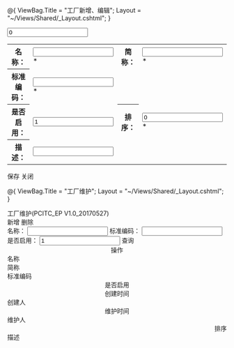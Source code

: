 
@{
    ViewBag.Title = "工厂新增、编辑";
    Layout = "~/Views/Shared/_Layout.cshtml";
}
<body>
    <div class="mini-toolbar">
        <form method="post" id="Form" class="important">
            <div class="mini-toolbar">
                <input id="FactoryId" name="FactoryId" value="0" class="mini-hidden" />
                <table id="edit">
                    <tr>
                        <th>名称：</th>
                        <td>
                            <input name="Name" id="Name" class="mini-textbox textboxWidth" required="true" vtype="maxLength:100" />
                            <span class="require">*</span>
                        </td>
                        <th>简称：</th>
                        <td>
                            <input name="Sname" id="Sname" class="mini-textbox textboxWidth" required="true" vtype="maxLength:100" />
                            <span class="require">*</span>
                        </td>
                    </tr>
                    <tr>                       
                        <th>标准编码：</th>
                        <td>
                            <input name="StdCode" id="StdCode" class="mini-textbox textboxWidth" required="true" vtype="maxLength:100" />
                            <span class="require">*</span>
                        </td>
                    </tr>
                    <tr>
                        <th>是否启用：</th>
                        <td>
                            <input name="InUse" id="InUse" class="mini-checkbox checkboxWidth" truevalue="1" falsevalue="0" value="1" />
                        </td>
                        <th>排序：</th>
                        <td>
                            <input name="SortNum" class="mini-spinner textboxWidth" value="0" minvalue="0" maxvalue="200000" required="true" />
                            <span class="require">*</span>
                        </td>
                    </tr>
                    <tr>
                        <th>描述：</th>
                        <td colspan="3">
                            <input name="Des" class="mini-textbox desTextboxWidth" vtype="maxLength:1000" />
                        </td>
                    </tr>
                </table>
                <div class="bottomButtonContainer">
                    <a class="mini-button bottomButtonSpan" id="btnSave" iconcls="icon-save" onclick="Save()">保存</a>
                    <a class="mini-button bottomButtonSpan" iconcls="icon-cancel" onclick="CloseWindow(false)">关闭</a>
                </div>
            </div>
        </form>
    </div>
</body>
<script type="text/javascript">
    mini.parse();
    var form = new mini.Form("Form");
    var factoryId, pageMode, url;
   //判断下拉列表是否为空
    function onComboValidation(e) {
        var items = this.findItems(e.value);
        if (!items || items.length == 0) {
            e.isValid = false;
            e.errorText = "不能为空";
        }
    }

    //编辑加载数据
    function SetData(data) {
        pageMode = data.PageMode;//1新增 2编辑
        factoryId = data.FactoryID;
        if (pageMode == PageModelEnum.Edit) {
            $.ajax({
                url: '@Url.Action("QuerySingleFactory")?now=' + Math.random(),
                data: { "factoryId": factoryId },
                cache: false,
                success: function (text) {
                    var codeText = mini.decode(text);
                    form.setData(codeText);
                    form.setChanged(false);
                    url = '@Url.Action("UpdateFactory")?now=' + Math.random();
                }
            });
        } else {
            mini.get("InUse").disable();
            url = '@Url.Action("AddFactory")?now=' + Math.random();
        }
    }

    //保存按钮操作
    function Save() {
        form.validate();
        if (form.isValid() == false) {
            return;
        }
        var data = form.getData();
        var json = mini.encode(data);
        mini.get('btnSave').setEnabled(false);
        $.ajax({
            url: url,
            type: "post",
            data: { data: json },
            cache: false,
            success: function (text) {
                mini.get('btnSave').setEnabled(true);
                alert(text.Message);
                CloseWindow(true);
            },
            error: function (text) {
                mini.get('btnSave').setEnabled(true);
                var textReult = mini.decode(text.responseText);
                alert(textReult.Message);
            }
        });
    }
</script>




@{
    ViewBag.Title = "工厂维护";
    Layout = "~/Views/Shared/_Layout.cshtml";
}

<body>
    <!--页头 及查询条件-->
    <div>
        <div class="mini-toolbar mes-toolbar">
            <span class="title-icon"></span>
            <label class="titleSpan">工厂维护(PCITC_EP V1.0_20170527)</label>
            <div class="topButtonContainer">
                <span class="mes-buttons">
                    <a class="mini-button buttonSpan" id="btnAdd" iconcls="icon-add" onclick="add()">新增</a>
                    <a class="mini-button buttonSpan" id="btnAllDel" iconcls="icon-no" onclick="delAll()">删除</a>
                </span>
            </div>
        </div>
    </div>
    <div id="SearchForm">
        <div class="mini-toolbar">
            <span class="spancontainer">
                名称：
                <input class="mini-textbox textboxWidth" id="SearchFactory" vtype="maxLength:100" />
            </span>
            <span class="spancontainer">
                标准编码：
                <input class="mini-textbox textboxWidth" id="SearchStdCode" vtype="maxLength:100" />
            </span>
            <span class="spancontainer">
                是否启用：
                <input id="SearchInUse" class="mini-combobox middleComboboxWidth" valuefield="Key" textfield="Value" value="1" required="true" onblur="checkComboboxblur('SearchInUse')" allowinput="true" valuefromselect="true" />
            </span>
            <span class="buttonSpancontainer"><a class="mini-button searchButtonSpan" iconcls="icon-search" id="btnQuery" onclick="search(0)">查询</a></span>
        </div>
    </div>
    <!--表格Grid-->
    <div class="mini-fit">
        <div id="FactoryGrid" class="mini-datagrid" onbeforeload="clearSelect" onloaderror="fail(e)" style="width: 100%; height: 100%" url="@Url.Action("QueryFactoryData")" idField="FactoryId" multiselect="true" showpager="false" pagesize="20" sortMode="client" >
            <div property="columns">
                <div type="checkcolumn"></div>
                <div name="action" headeralign="center" renderer="onActionRenderer" width="70" align="center">操作</div>
                <div field="Name" datatype="string" sorttype="chinese" headeralign="center" width="130" align="left" allowsort="true" autoescape="true">名称</div>
                <div field="Sname" datatype="string" sorttype="chinese" headeralign="center" width="130" align="left" allowsort="true" autoescape="true">简称</div>
                <div field="StdCode" datatype="string" sorttype="chinese" headeralign="center" width="130" align="left" allowsort="true" autoescape="true">标准编码 </div>
                <div field="InUseShow" datatype="string" sorttype="chinese" headeralign="center" width="70" align="center" allowsort="true" autoescape="true">是否启用</div>
                <div field="CrtDate" datatype="date" headeralign="center" dateformat="yyyy-MM-dd HH:mm:ss" width="130" align="center" allowsort="true" sorttype="date">创建时间</div>
                <div field="CrtUserName" datatype="string" sorttype="chinese" headeralign="center" width="70" align="left" allowsort="true" autoescape="true">创建人</div>
                <div field="MntDate" datatype="date" headeralign="center" dateformat="yyyy-MM-dd HH:mm:ss" width="130" align="center" allowsort="true" sorttype="date">维护时间</div>
                <div field="MntUserName" datatype="string" sorttype="chinese" headeralign="center" width="70" align="left" allowsort="true" autoescape="true">维护人</div>
                <div field="SortNum" datatype="int" headeralign="center" width="50" align="right" allowsort="true" sorttype="float">排序 </div>
                <div field="Des" datatype="string" sorttype="chinese" headeralign="center" width="180" align="left" allowsort="true" autoescape="true">描述 </div>
            </div>
        </div>
    </div>
</body>
<script type="text/javascript">
    mini.parse();
    var grid = mini.get("FactoryGrid");
    var form = new mini.Form("SearchForm");
    $(function () {
        //获取是否启用
        GetCombobox('SearchInUse', '@Url.Action("QueryInUse")', true);
        mini.get("SearchInUse").setValue(1);
    });

    //添加配置行按钮操作
    function onActionRenderer(e) {
        var record = e.record;
        var factoryId = record.FactoryId;
        var operationString = ' <a class="Edit_Button" href="javascript:edit(\'' + factoryId + '\')">编辑</a>';
        operationString += ' <a class="Reply_Button" href="javascript:delSingle(\'' + factoryId + '\')">删除</a>';
        return operationString;
    }

    //搜索
    function search(index) {
        form.validate();
        if (form.isValid() == false) {
            return;
        }
        var inUse = mini.get("SearchInUse").getValue();//是否启用
        var name = mini.get("SearchFactory").getValue();//工厂名称
        var stdcode = mini.get("SearchStdCode").getValue();//标准编码
        grid.load({  "name": trim(name), "inUse": inUse, "stdcode": stdcode, pageIndex: index });
        grid.setShowPager(true);
    }

    //工厂维护新增
    function add() {
        var pageMode = PageModelEnum.NewAdd;
        var title = "工厂新增";
        detail(title, "", pageMode);
    }

    //工厂维护编辑
    function edit(factoryId) {
        var pageMode = PageModelEnum.Edit;
        var title = "工厂编辑";
        detail(title, factoryId, pageMode);
    }

    //工厂维护新增或者编辑详细页面
    function detail(title, fid, pageMode) {
        mini.open({
            url: '@Url.Action("FactoryAddOrEdit")?now=' + Math.random(),
            title: title, width: 620, height: 220,
            allowResize: false,
            onload: function () {
                var iframe = this.getIFrameEl();
                var data = { "PageMode": pageMode, "FactoryID": fid };
                iframe.contentWindow.SetData(data);
            },
            ondestroy: function (isRefresh) {
                if (isRefresh == true) {
                    if (pageMode == PageModelEnum.NewAdd) search(0);
                    if (pageMode == PageModelEnum.Edit) search(grid.pageIndex);
                }
            }
        });
    }

    //工厂维护（单条删除）
    function delSingle(factoryId) {
        if (confirm('确定删除吗？')) {
            var ids = [];
            ids.push(factoryId);
            $.ajax({
                url: '@Url.Action("DeleteFactory")?now=' + Math.random(),
                data: { data: mini.encode(ids) },
                type: "post",
                success: function (text) {
                    alert(text.Message);
                    search(0);
                },
                error: function (text) {
                    var textResult = mini.decode(text.responseText);
                    alert(textResult.Message);
                    grid.reload();
                    return;
                }
            });
        }
    }

    //工厂维护（批量删除）
    function delAll() {
        var rows = grid.getSelecteds();
        if (rows.length > 0) {
            if (confirm('确定删除吗？')) {
                var ids = [];
                for (var i = 0, n = rows.length; i < n; i++) {
                    var r = rows[i];
                    ids.push(r.FactoryId);
                }
                mini.get('btnAllDel').setEnabled(false);
                $.ajax({
                    url: '@Url.Action("DeleteFactory")?now=' + Math.random,
                    data: { data: mini.encode(ids) },
                    type: "post",
                    success: function (text) {
                        alert(text.Message);
                        mini.get('btnAllDel').setEnabled(true);
                        search(0);
                    },
                    error: function (text) {
                        mini.get('btnAllDel').setEnabled(true);
                        var textReult = mini.decode(text.responseText);
                        alert(textReult.Message);
                        grid.reload();
                        return;
                    }
                });
            }
        }
        else {
            alert("请选择要删除的数据！");
        }
    }
</script>


